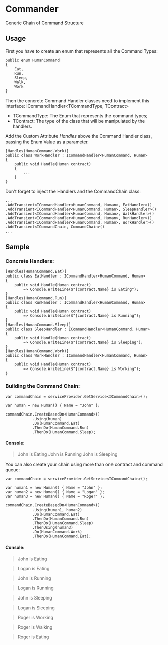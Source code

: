 # Commander
Generic Chain of Command Structure

## Usage 

First you have to create an enum that represents all the Command Types:

```
public enum HumanCommand
{
    Eat,
    Run,
    Sleep,
    Walk,
    Work
}
```

Then the concrete Command Handler classes need to implement this interface: ICommandHandler<TCommandType, TContract>
 - TCommandType: The Enum that represents the command types;
 - TContract: The type of the class that will be manipulated by the handlers.

Add the Custom Attribute *Handles* above the Command Handler class, passing the Enum Value as a parameter.

```
[Handles(HumanCommand.Work)]
public class WorkHandler : ICommandHandler<HumanCommand, Human>
{
    public void Handle(Human contract)
    {
        ...
    }
}
```

Don't forget to inject the Handlers and the CommandChain class:

```
...
.AddTransient<ICommandHandler<HumanCommand, Human>, EatHandler>()
.AddTransient<ICommandHandler<HumanCommand, Human>, SleepHandler>()
.AddTransient<ICommandHandler<HumanCommand, Human>, WalkHandler>()
.AddTransient<ICommandHandler<HumanCommand, Human>, RunHandler>()
.AddTransient<ICommandHandler<HumanCommand, Human>, WorkHandler>()
.AddTransient<ICommandChain, CommandChain>()
...
```

## Sample

### Concrete Handlers:
```
[Handles(HumanCommand.Eat)]
public class EatHandler : ICommandHandler<HumanCommand, Human>
{
    public void Handle(Human contract)
        => Console.WriteLine($"{contract.Name} is Eating");
}
[Handles(HumanCommand.Run)]
public class RunHandler : ICommandHandler<HumanCommand, Human>
{
    public void Handle(Human contract)
        => Console.WriteLine($"{contract.Name} is Running");
}
[Handles(HumanCommand.Sleep)]
public class SleepHandler : ICommandHandler<HumanCommand, Human>
{
    public void Handle(Human contract)
        => Console.WriteLine($"{contract.Name} is Sleeping");
}
[Handles(HumanCommand.Work)]
public class WorkHandler : ICommandHandler<HumanCommand, Human>
{
    public void Handle(Human contract)
        => Console.WriteLine($"{contract.Name} is Working");
}
```

### Building the Command Chain:
```
var commandChain = serviceProvider.GetService<ICommandChain>();

var human = new Human() { Name = "John" };

commandChain.CreateBasedOn<HumanCommand>()
            .Using(human)
            .Do(HumanCommand.Eat)
            .ThenDo(HumanCommand.Run)
            .ThenDo(HumanCommand.Sleep);
```

#### Console:
> John is Eating
> John is Running
> John is Sleeping

You can also create your chain using more than one contract and command queue:

```
var commandChain = serviceProvider.GetService<ICommandChain>();

var human1 = new Human() { Name = "John" };
var human2 = new Human() { Name = "Logan" };
var human3 = new Human() { Name = "Roger" };

commandChain.CreateBasedOn<HumanCommand>()
            .Using(human1, human2)
            .Do(HumanCommand.Eat)
            .ThenDo(HumanCommand.Run)
            .ThenDo(HumanCommand.Sleep)
            .ThenUsing(human3)
            .Do(HumanCommand.Work)
            .ThenDo(HumanCommand.Eat);
```
#### Console:
> John is Eating

> Logan is Eating

> John is Running

> Logan is Running

> John is Sleeping

> Logan is Sleeping

> Roger is Working

> Roger is Walking

> Roger is Eating
